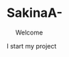 # SakinaA-
<html>
  <head>
    <tittle>Welcome</tittle>
    </head>
    <body>
      <p>I start my project </p>
      </body>
    </html>
